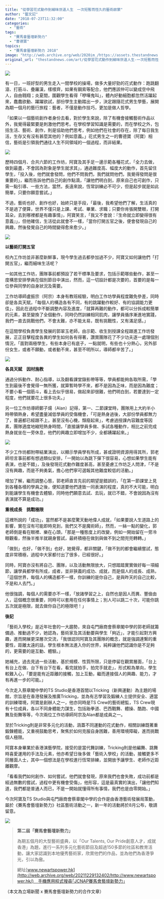```yaml
---
title: "從學習花式動作到細味世道人生　一次短暫而恆久的藝術啟蒙"
author: "藝文記"
date: "2018-07-23T11:32:00"
categories:
  - "藝術"
tags:
  - "賽馬會藝壇新勢力"
  - "曹德寶"
topics:
  - "賽馬會藝壇新勢力 2018"
image: "http://web.archive.org/web/2020im_/https://assets.thestandnews.com/media/photos/tricking-20_qj23F.png"
original_url: "thestandnews.com/art/從學習花式動作到細味世道人生-一次短暫而恆久的藝術啟蒙"
---
```

![](http://web.archive.org/web/2020im_/https://assets.thestandnews.com/media/photos/tricking-20_qj23F.png)

有一日，一班好型的男生走入一間學校的操場，做多大量好勁的花式動作：跑跳翻滾、打筋斗、疊羅漢，樣樣齊，如果有鋼索等配合，他們應該仲可以變成空中飛人，自由翱翔；炎夏間，圍觀學生看得「咿嘩鬼叫」，體內好動細胞都忽然活躍起來，蠢蠢欲動、躍躍欲試，部份學生主動踏出一步，決定跟隨花式男生學藝，展開為期一個月的藝行旅程：藝者，不僅是動作技巧，更加是做人哲學。

「如果以一個藝術創作者身份去看，對於學生來說，除了有機會接觸藝術作品以外，我覺得最緊要是刺激他們思考。在學校學習知識是需要的，而在學校之外，包括生活、藝術、創作，則是協助他們思考，例如他們在社會的存在，除了每日我生活，生存又有沒有甚麼其他的？例如意義。」花式男生之一的曹德寶（阿寶）相信，藝術是引領我們通往人生不同領域的一個過程，而非結果。

![](http://web.archive.org/web/2020im_/https://assets.thestandnews.com/media/photos/HYP_6871_dtldF.jpg)

歷時四個月、合共六節的工作坊，阿寶及其手足一邊示範各種花式，「全力去做，做到最盡，不會因為對象是學生就求其」，通過難度高、幅度大的動作，首先留住學生，「投入後，他們就會發問，他們不問我們，我們就問他們，我覺得發問是很重要的」，繼而告訴他們自己的創作點滴，「讓他們明白到，原來自己也可創作，只需一點引導、一些方法，當然，長遠來說，恆常訓練必不可少，但是起步就是如此簡單，只要你願意嘗試。」

不過，藝術也好、創作也好，始終只是手段，「最後，我希望他們了解，生活真的不是過了便算，世界不僅只是上課、考試、畢業、求職；只要你肯張開雙眼，打開耳朵，去到哪裡都是有趣事情」，阿寶笑言，「我又不會說：『生命就立即變得很有意義』」，但他確信，生活從此就會不一樣，「當你打開五官之後，便會發現自己的興趣，然後發覺自己的時間變得愈來愈少。」

![](http://web.archive.org/web/2020im_/https://assets.thestandnews.com/media/photos/HYP_79682028129_oLAVZ.jpg)

**以藝術打開五官**

校內工作坊並非甚麼新鮮事，現今學生過去都參加過不少，阿寶又如何讓他們「打開五官」，繼而細味生活呢？

一如其他工作坊，團隊事前都預設了若干標準及要求，包括示範哪些動作，甚至一度構思安排學員在個別節目中演出，然而，這一切設計都是次要的，首要的是每一位參與同學的自身狀況及需要。

工作坊導師盧振宗（阿宗）本身有教班經驗，明白工作坊學員程度難免參差，同時卻是各具天賦，「每個人的構造各有不同，有的跳躍動作較好、有的協調能力更佳」，因此在過程中不斷調整內容及進度，「就算再難的動作，都可以分拆成較簡單的元素，甚至變換了全個動作，同時仍然訓練相同肌肉，讓學員循序漸進地實踐，我們一直去挑戰他們，不會太難，亦不能太易，既有挑戰性，又有滿足感。」

在這間學校負責學生發展的郭翠玉老師，由示範、收生到授課全程跟進工作坊發展，正正目擊程度各異的學生如何各有得著，讚賞團隊花了不少功夫逐一處理個別情況，「面對兩極學生，有些本身已有底子，一點就明，有些也十分熱心，另外部份女生，或者不願動，或者動不來，甚至不明所以，導師都辛苦了。」

![](http://web.archive.org/web/2020im_/https://assets.thestandnews.com/media/photos/HYP_7951_qJ5Wn.jpg)

**各具天賦　因材施教**

通過分拆動作、耐心指導，以及翻看課堂錄影帶等等，學員都能夠各取所需，「學生到最後不會覺得一無所獲，就算暫時學不來，都不是因為乏味，而是因為難度；不要小看一個筋斗，看上去似乎很易，做起來卻很難，他們明白到，若要達到一定程度，他們就要花上很多功夫。」

另一位工作坊導師鄭子煬（Alan）記得，第一、二節課堂時，團隊用上大約半小時帶領熱身，希望盡量減低學員的受傷機會，「可是熱身過後，大部份學員都無力了，普遍都已經跟不上，甚至沒有心機，頹廢起來」，考慮過授課內容難度等因素，團隊適度地縮短熱身時間，「直接讓學員多做、多試各種動作，相比之前完成熱身就坐在一旁休息，他們的興趣立即增加不少，全都踴躍起來。」

![](http://web.archive.org/web/2020im_/https://assets.thestandnews.com/media/photos/HYP_6766_7xmsa.jpg)

不少工作坊都附帶結業演出，以顯示學員學有所成，甚或證明資源用得其所，郭老師坦言事前都有想過類似安排，「一開始以為跳下彈下很容易，心想如果學生能有表演，也是不錯」，及後發現花式動作難度甚高，甚至憂慮工作坊乏人問津，「不是沒有興趣，而是不夠勇氣，擔心他們寧可選報其他難度較低的活動。」

增加了解，繼而調整心態，郭老師直言先前的期望是錯誤的，「在第一節課堂上見到各種各樣的學員之後，便知道要他們達致一同表演的程度，真的不大可能，明白到能讓學生有機會去體驗，同時他們願意去試、去玩，就已不錯，不會說因為沒有表演就不算是成功。」

**重視成長　挑戰極限**

這裡所說的「成功」，當然都不是甚麼驚天動地偉人成就，「如果要說人生道路上的影響，實在沒有可能即時見到，我們又不是魔術師」，然而，一絲一點的變化，郭老師倒是看在眼裡、樂在心頭，「那是一種態度上的改變，例如一開始留在一旁冷眼觀看，然後半推半就親身嘗試，最終積極在做到與做不到之間兜兜轉轉。」

「做到」也好，「做不到」也好，她覺得，都非關鍵，「做不到的都會繼續嘗試，態度非常積極，過程中大家都付出了很多，已經很好。」

同時，阿寶亦沒有將自己、團隊，以及活動無限放大，只想踏踏實實做好每一項細節，讓學員都學有所成，成者，並非狹義的成功、成就，而是個人的成長、成熟，「這個世界，每個人的構造都不一樣，你訓練的是你自己，是與昨天的自己比較，不是和人去鬥。」

他很強調，每個人的需要亦不一樣，「放諸學習之上，自然也是因人而異、豐儉由人，這個概念很重要，同時可以套用在任何事情上；別人可以跳二十次，可能你跳五次就是極限，就去做你自己的極限吧！」

**後記**

「藝術入學校」是近年社會的一大趨勢，來自屯門廠商會蔡章閣中學的郭老師就籌備過、推動過不少，她認為，藝術家及其活動要與學生「夠近」，才能引起對方興趣，進而開展更深層次交流，「我很認同阿寶及其團隊的概念，就是強調連繫的重要性，距離太遠的話，學生根本無法進入你的世界，純粹讓他們認識你是不足夠的，更需要的是互動、體驗。」

她補充，過去見過一些活動，基於規模、性質所限，只是停留在觀賞層面，「台上有台上在做、台下有台下在看，看完就拍手，拍完手就走」，形式較為單向，學生較難入心，「要是能有近距離的接觸，加上互動，繼而連接個人的興趣、能力，才有再進一步的可能。」

今次走入蔡章閣中學的TS Studio是香港首間以Tricking（新興運動）為主題的場館，宗旨是在香港發展及推廣Tricking，並為有志學習及鍛練人士提供安全、適當的訓練環境，阿寶是創辦人之一，他亦同時是TS Crew的藝術總監，TS Crew現有十位成員，各以不同身體能力謀生，包括跆拳道、巴西戰舞、體操、酷跑、中國舞及街舞等等，今次兩位工作坊導師阿宗及Alan都是成員之一。

至於Tricking則是非常多元化的活動，涵蓋不同運動的花式動作，相關訓練既著重鍛鍊體能，又重視鼓勵思考，聚焦於如何克服自身困難，善用環境障礙，進而挑戰個人極限。

阿寶本身畢業於香港演藝學院，接受的是當代舞訓練，Tricking則是他編舞、跳舞時喜愛運用的手法及元素，他亦希望日後多做「藝術入學校」的活動，接觸更多不同層面人士，其中一個想法是在學校進行恆常排練，並開放予讓學生、老師作近距離觀摩。

「看看我們如何創作、如何嘗試，他們就會發現，原來我們也會失敗，成功前都是經過無數的嘗試，過程中更有機會受傷」，他形容，這是最真實的演出，「讓他們知道，我們都是普通人而已，不是一開始就懂得所有事情，我們也是由零開始。」

今次阿寶及TS Studio與屯門廠商會蔡章閣中學的合作是由香港藝術發展局策動，屬於《賽馬會藝壇新勢力》社區藝術活動之一，新一年的活動將於8月公布，敬請留意。

![](http://web.archive.org/web/2020im_/https://assets.thestandnews.com/media/photos/HYP_6612_Yd5Sr.jpg)

> **第二屆「賽馬會藝壇新勢力」**
> 
> 為期五個月的大型藝術盛典，以「Our Talents, Our Pride創意人才，成就香港」為題，進行一系列多元化藝術節目及超過150多節的社區和教育活動，讓大家認識到本地優秀藝術家，欣賞他們的作品，並為他們為香港爭光，引以為傲。
> 
> 網址[www.newartspower.hk](http://web.archive.org/web/20211229132402/http://www.newartspower.hk/)　手機應用程式搜尋｢JCNAP賽馬會藝壇新勢力｣

（本文為立場新聞 x 賽馬會藝壇新勢力的合作文章）